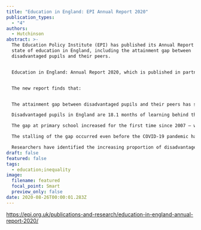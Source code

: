 ```yaml
---
title: "Education in England: EPI Annual Report 2020"
publication_types:
  - "4"
authors:
  - Hutchinson
abstract: >-
  The Education Policy Institute (EPI) has published its Annual Report on the
  state of education in England, including the attainment gap between
  disadvantaged pupils and their peers. 


  Education in England: Annual Report 2020, which is published in partnership with the Fair Education Alliance (FEA) and Unbound Philanthropy, also examines the gap at a local level, across different school subjects, and among different groups of pupils – including by varying levels of disadvantage.


  The new report finds that:


  The attainment gap between disadvantaged pupils and their peers has stopped closing for the first time in a decade. Policymakers have not succeeded in responding to earlier reports warning of a major loss of momentum in closing the gap.

  Disadvantaged pupils in England are 18.1 months of learning behind their peers by the time they finish their GCSEs – the same gap as five years ago.

  The gap at primary school increased for the first time since 2007 – which may signal that the gap is set to widen in the future.

  The stalling of the gap occurred even before the COVID-19 pandemic had impacted the education system.

  Researchers have identified the increasing proportion of disadvantaged children in persistent poverty as a contributory cause of the lack of progress with narrowing the disadvantage gap.
draft: false
featured: false
tags:
  - education;inequality
image:
  filename: featured
  focal_point: Smart
  preview_only: false
date: 2020-08-26T00:00:01.283Z
---
```

https://epi.org.uk/publications-and-research/education-in-england-annual-report-2020/
